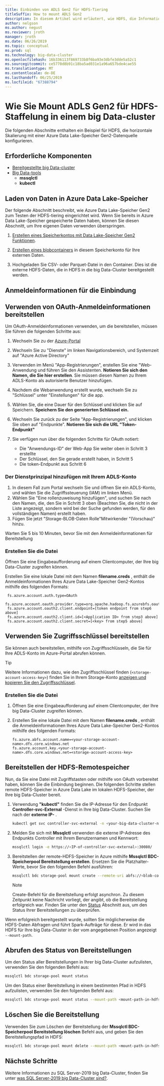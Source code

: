 ```yaml
---
title: Einbinden von ADLS Gen2 für HDFS-Tiering
titleSuffix: How to mount ADLS Gen2
description: In diesem Artikel wird erläutert, wie HDFS, die Informationen zum Einbinden von eines externen Systems von Azure Data Lake Store-Datei in HDFS auf eine SQL Server-2019 big Data-Cluster (Vorschau) tiering konfiguriert.
author: nelgson
ms.author: negust
ms.reviewer: jroth
manager: jroth
ms.date: 06/26/2019
ms.topic: conceptual
ms.prod: sql
ms.technology: big-data-cluster
ms.openlocfilehash: 16b336113f869733b8f6ba93e3dbfe3dde5a52c1
ms.sourcegitcommit: ce5770d8b91c18ba5ad031e1a96a657bde4cae55
ms.translationtype: MT
ms.contentlocale: de-DE
ms.lasthandoff: 06/25/2019
ms.locfileid: "67388794"
---
```

# <a name="how-to-mount-adls-gen2-for-hdfs-tiering-in-a-big-data-cluster"></a>Wie Sie Mount ADLS Gen2 für HDFS-Staffelung in einem big Data-cluster

Die folgenden Abschnitte enthalten ein Beispiel für HDFS, die horizontale Skalierung mit einer Azure Data Lake-Speicher Gen2-Datenquelle konfigurieren.

## <a name="prerequisites"></a>Erforderliche Komponenten

- [Bereitgestellte big Data-cluster](deployment-guidance.md)
- [Big Data-tools](deploy-big-data-tools.md)
  - **mssqlctl**
  - **kubectl**

## <a id="load"></a> Laden von Daten in Azure Data Lake-Speicher

Der folgende Abschnitt beschreibt, wie Azure Data Lake-Speicher Gen2 zum Testen der HDFS-tiering eingerichtet wird. Wenn Sie bereits in Azure Data Lake-Speicher gespeicherte Daten haben, können Sie diesen Abschnitt, um Ihre eigenen Daten verwenden überspringen.

1. [Erstellen eines Speicherkontos mit Data Lake-Speicher Gen2 Funktionen](https://docs.microsoft.com/azure/storage/blobs/data-lake-storage-quickstart-create-account).

1. [Erstellen eines blobcontainers](https://docs.microsoft.com/azure/storage/blobs/storage-quickstart-blobs-portal) in diesem Speicherkonto für Ihre externen Daten.

1. Hochgeladen Sie CSV- oder Parquet-Datei in den Container. Dies ist die externe HDFS-Daten, die in HDFS in die big Data-Cluster bereitgestellt werden.

## <a name="credentials-for-mounting"></a>Anmeldeinformationen für die Einbindung

## <a name="use-oauth-credentials-to-mount"></a>Verwenden von OAuth-Anmeldeinformationen bereitstellen

Um OAuth-Anmeldeinformationen verwenden, um die bereitstellen, müssen Sie führen die folgenden Schritte aus:

1. Wechseln Sie zu der [Azure-Portal](https://portal.azure.com)
1. Wechseln Sie zu "Dienste" im linken Navigationsbereich, und Systemzeit auf "Azure Active Directory"
1. Verwenden im Menü "App-Registrierungen", erstellen Sie eine "Web-Anwendung und führen Sie den Assistenten. **Notieren Sie sich den Namen, die Sie hier erstellen**. Sie müssen diesen Namen zu Ihrem ADLS-Konto als autorisierte Benutzer hinzufügen.
1. Nachdem die Webanwendung erstellt wurde, wechseln Sie zu "Schlüssel" unter "Einstellungen" für die app.
1. Wählen Sie, die eine Dauer für den Schlüssel und klicken Sie auf Speichern. **Speichern Sie den generierten Schlüssel ein.**
1.  Wechseln Sie zurück zu der Seite "App-Registrierungen", und klicken Sie oben auf "Endpunkte". **Notieren Sie sich die URL "Token-Endpunkt"**
1. Sie verfügen nun über die folgenden Schritte für OAuth notiert:

    - Die "Anwendungs-ID" der Web-App Sie weiter oben in Schritt 3 erstellte
    - Der Schlüssel, den Sie gerade erstellt haben, in Schritt 5
    - Die token-Endpunkt aus Schritt 6

### <a name="adding-the-service-principal-to-your-adls-account"></a>Der Dienstprinzipal hinzufügen mit Ihrem ADLS-Konto

1. In diesem Fall zum Portal wechseln Sie und öffnen Sie ein ADLS-Konto, und wählen Sie die Zugriffssteuerung (IAM) im linken Menü.
1. Wählen Sie "Eine rollenzuweisung hinzufügen", und suchen Sie nach den Namen, die, den Sie in Schritt 3 oben (Beachten Sie, die nicht in der Liste angezeigt, sondern wird bei der Suche gefunden werden, für den vollständigen Namen) erstellt haben.
1. Fügen Sie jetzt "Storage-BLOB-Daten Rolle"Mitwirkender "(Vorschau)" hinzu.

Warten Sie 5 bis 10 Minuten, bevor Sie mit den Anmeldeinformationen für Bereitstellung

### <a name="create-credential-file"></a>Erstellen Sie die Datei

Öffnen Sie eine Eingabeaufforderung auf einem Clientcomputer, der Ihre big Data-Cluster zugreifen können.

Erstellen Sie eine lokale Datei mit dem Namen **filename.creds** , enthält die Anmeldeinformationen Ihres Azure Data Lake-Speicher Gen2-Kontos mithilfe des folgenden Formats:

   ```text
    fs.azure.account.auth.type=OAuth
    fs.azure.account.oauth.provider.type=org.apache.hadoop.fs.azurebfs.oauth2.ClientCredsTokenProvider
    fs.azure.account.oauth2.client.endpoint=[token endpoint from step6 above]
    fs.azure.account.oauth2.client.id=[<Application ID> from step3 above]
    fs.azure.account.oauth2.client.secret=[<key> from step5 above]
   ```

## <a name="use-access-keys-to-mount"></a>Verwenden Sie Zugriffsschlüssel bereitstellen

Sie können auch bereitstellen, mithilfe von Zugriffsschlüsseln, die Sie für Ihre ADLS-Konto im Azure-Portal abrufen können.

 > [!TIP]
   > Weitere Informationen dazu, wie den Zugriffsschlüssel finden (`<storage-account-access-key>`) finden Sie in Ihrem Storage-Konto [anzeigen und kopieren Sie den Zugriffsschlüssel](https://docs.microsoft.com/azure/storage/common/storage-account-manage?#view-and-copy-access-keys).

### <a name="create-credential-file"></a>Erstellen Sie die Datei

1. Öffnen Sie eine Eingabeaufforderung auf einem Clientcomputer, der Ihre big Data-Cluster zugreifen können.

1. Erstellen Sie eine lokale Datei mit dem Namen **filename.creds** , enthält die Anmeldeinformationen Ihres Azure Data Lake-Speicher Gen2-Kontos mithilfe des folgenden Formats:

   ```text
   fs.azure.abfs.account.name=<your-storage-account-name>.dfs.core.windows.net
   fs.azure.account.key.<your-storage-account-name>.dfs.core.windows.net=<storage-account-access-key>
   ```

## <a id="mount"></a> Bereitstellen der HDFS-Remotespeicher

Nun, da Sie eine Datei mit Zugriffstasten oder mithilfe von OAuth vorbereitet haben, können Sie die Einbindung beginnen. Die folgenden Schritte stellen remote HDFS-Speicher in Azure Data Lake im lokalen HDFS-Speicher, der Ihre big Data-Cluster bereit.

1. Verwendung **"kubectl"** finden Sie die IP-Adresse für den Endpunkt **Controller-svc-External** -Dienst in Ihre big Data-Cluster. Suchen Sie nach der **externe IP-** .

   ```bash
   kubectl get svc controller-svc-external -n <your-big-data-cluster-name>
   ```

1. Melden Sie sich mit **Mssqlctl** verwenden die externe IP-Adresse des Endpunkts Controller mit Ihrem Benutzernamen und Kennwort:

   ```bash
   mssqlctl login -e https://<IP-of-controller-svc-external>:30080/
   ```

1. Bereitstellen der remote-HDFS-Speicher in Azure mithilfe **Mssqlctl BDC-Speicherpool Bereitstellung erstellen**. Ersetzen Sie die Platzhalter-Werte, bevor Sie den folgenden Befehl ausführen:

   ```bash
   mssqlctl bdc storage-pool mount create --remote-uri abfs://<blob-container-name>@<storage-account-name>.dfs.core.windows.net/ --mount-path /mounts/<mount-name> --credential-file <path-to-adls-credentials>/file.creds
   ```

   > [!NOTE]
   > Create-Befehl für die Bereitstellung erfolgt asynchron. Zu diesem Zeitpunkt keine Nachricht vorliegt, der angibt, ob die Bereitstellung erfolgreich war. Finden Sie unter den [Status](#status) Abschnitt aus, um den Status Ihrer Bereitstellungen zu überprüfen.

Wenn erfolgreich bereitgestellt wurde, sollten Sie möglicherweise die HDFS-Daten Abfragen und führt Spark-Aufträge für diese. Er wird in das HDFS für Ihre big Data-Cluster in der vom angegebenen Position angezeigt `--mount-path`.

## <a id="status"></a> Abrufen des Status von Bereitstellungen

Um den Status aller Bereitstellungen in Ihrer big Data-Cluster aufzulisten, verwenden Sie den folgenden Befehl aus:

```bash
mssqlctl bdc storage-pool mount status
```

Um den Status einer Bereitstellung in einem bestimmten Pfad in HDFS aufzulisten, verwenden Sie den folgenden Befehl aus:

```bash
mssqlctl bdc storage-pool mount status --mount-path <mount-path-in-hdfs>
```

## <a id="delete"></a> Löschen Sie die Bereitstellung

Verwenden Sie zum Löschen der Bereitstellung der **Mssqlctl BDC-Speicherpool Bereitstellung löschen** Befehl aus, und geben Sie den Bereitstellungspfad in HDFS:

```bash
mssqlctl bdc storage-pool mount delete --mount-path <mount-path-in-hdfs>
```

## <a name="next-steps"></a>Nächste Schritte

Weitere Informationen zu SQL Server-2019 big Data-Cluster, finden Sie unter [was SQL Server-2019 big Data-Cluster sind?](big-data-cluster-overview.md).
